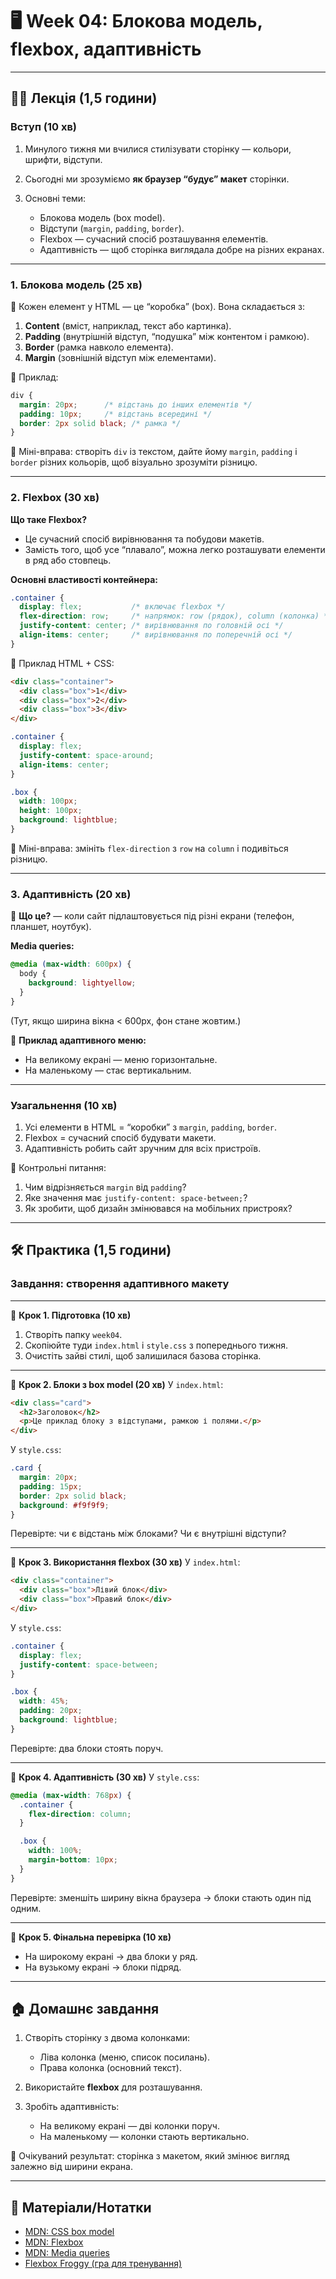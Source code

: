 # 🖥 Week 04: Блокова модель, flexbox, адаптивність

---

## 🧑‍🏫 Лекція (1,5 години)

### Вступ (10 хв)

1. Минулого тижня ми вчилися стилізувати сторінку — кольори, шрифти, відступи.
2. Сьогодні ми зрозуміємо **як браузер “будує” макет** сторінки.
3. Основні теми:

   * Блокова модель (box model).
   * Відступи (`margin`, `padding`, `border`).
   * Flexbox — сучасний спосіб розташування елементів.
   * Адаптивність — щоб сторінка виглядала добре на різних екранах.

---

### 1. Блокова модель (25 хв)

📌 Кожен елемент у HTML — це “коробка” (box). Вона складається з:

1. **Content** (вміст, наприклад, текст або картинка).
2. **Padding** (внутрішній відступ, “подушка” між контентом і рамкою).
3. **Border** (рамка навколо елемента).
4. **Margin** (зовнішній відступ між елементами).

📌 Приклад:

```css
div {
  margin: 20px;      /* відстань до інших елементів */
  padding: 10px;     /* відстань всередині */
  border: 2px solid black; /* рамка */
}
```

📝 Міні-вправа: створіть `div` із текстом, дайте йому `margin`, `padding` і `border` різних кольорів, щоб візуально зрозуміти різницю.

---

### 2. Flexbox (30 хв)

**Що таке Flexbox?**

* Це сучасний спосіб вирівнювання та побудови макетів.
* Замість того, щоб усе “плавало”, можна легко розташувати елементи в ряд або стовпець.

**Основні властивості контейнера:**

```css
.container {
  display: flex;           /* включає flexbox */
  flex-direction: row;     /* напрямок: row (рядок), column (колонка) */
  justify-content: center; /* вирівнювання по головній осі */
  align-items: center;     /* вирівнювання по поперечній осі */
}
```

📌 Приклад HTML + CSS:

```html
<div class="container">
  <div class="box">1</div>
  <div class="box">2</div>
  <div class="box">3</div>
</div>
```

```css
.container {
  display: flex;
  justify-content: space-around;
  align-items: center;
}

.box {
  width: 100px;
  height: 100px;
  background: lightblue;
}
```

📝 Міні-вправа: змініть `flex-direction` з `row` на `column` і подивіться різницю.

---

### 3. Адаптивність (20 хв)

📌 **Що це?** — коли сайт підлаштовується під різні екрани (телефон, планшет, ноутбук).

**Media queries:**

```css
@media (max-width: 600px) {
  body {
    background: lightyellow;
  }
}
```

(Тут, якщо ширина вікна < 600px, фон стане жовтим.)

📌 **Приклад адаптивного меню:**

* На великому екрані — меню горизонтальне.
* На маленькому — стає вертикальним.

---

### Узагальнення (10 хв)

1. Усі елементи в HTML = “коробки” з `margin`, `padding`, `border`.
2. Flexbox = сучасний спосіб будувати макети.
3. Адаптивність робить сайт зручним для всіх пристроїв.

📌 Контрольні питання:

1. Чим відрізняється `margin` від `padding`?
2. Яке значення має `justify-content: space-between;`?
3. Як зробити, щоб дизайн змінювався на мобільних пристроях?

---

## 🛠 Практика (1,5 години)

### Завдання: створення адаптивного макету

---

📌 **Крок 1. Підготовка (10 хв)**

1. Створіть папку `week04`.
2. Скопіюйте туди `index.html` і `style.css` з попереднього тижня.
3. Очистіть зайві стилі, щоб залишилася базова сторінка.

---

📌 **Крок 2. Блоки з box model (20 хв)**
У `index.html`:

```html
<div class="card">
  <h2>Заголовок</h2>
  <p>Це приклад блоку з відступами, рамкою і полями.</p>
</div>
```

У `style.css`:

```css
.card {
  margin: 20px;
  padding: 15px;
  border: 2px solid black;
  background: #f9f9f9;
}
```

Перевірте: чи є відстань між блоками? Чи є внутрішні відступи?

---

📌 **Крок 3. Використання flexbox (30 хв)**
У `index.html`:

```html
<div class="container">
  <div class="box">Лівий блок</div>
  <div class="box">Правий блок</div>
</div>
```

У `style.css`:

```css
.container {
  display: flex;
  justify-content: space-between;
}

.box {
  width: 45%;
  padding: 20px;
  background: lightblue;
}
```

Перевірте: два блоки стоять поруч.

---

📌 **Крок 4. Адаптивність (30 хв)**
У `style.css`:

```css
@media (max-width: 768px) {
  .container {
    flex-direction: column;
  }

  .box {
    width: 100%;
    margin-bottom: 10px;
  }
}
```

Перевірте: зменшіть ширину вікна браузера → блоки стають один під одним.

---

📌 **Крок 5. Фінальна перевірка (10 хв)**

* На широкому екрані → два блоки у ряд.
* На вузькому екрані → блоки підряд.

---

## 🏠 Домашнє завдання

1. Створіть сторінку з двома колонками:

   * Ліва колонка (меню, список посилань).
   * Права колонка (основний текст).
2. Використайте **flexbox** для розташування.
3. Зробіть адаптивність:

   * На великому екрані — дві колонки поруч.
   * На маленькому — колонки стають вертикально.

📌 Очікуваний результат: сторінка з макетом, який змінює вигляд залежно від ширини екрана.

---

## 📎 Матеріали/Нотатки

* [MDN: CSS box model](https://developer.mozilla.org/uk/docs/Learn/CSS/Building_blocks/The_box_model)
* [MDN: Flexbox](https://developer.mozilla.org/uk/docs/Learn/CSS/CSS_layout/Flexbox)
* [MDN: Media queries](https://developer.mozilla.org/uk/docs/Web/CSS/Media_Queries/Using_media_queries)
* [Flexbox Froggy (гра для тренування)](https://flexboxfroggy.com/#uk)